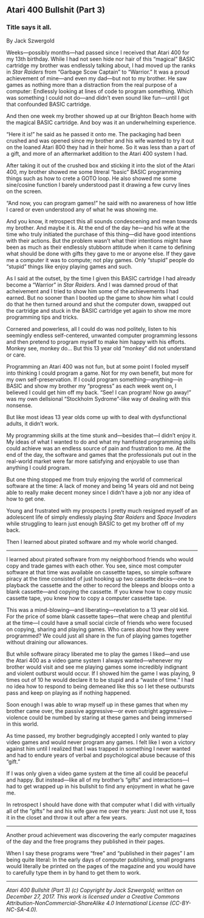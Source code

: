 ## Atari 400 Bullshit (Part 3)
### Title says it all.

By Jack Szwergold

Weeks—possibly months—had passed since I received that Atari 400 for my 13th birthday. While I had not seen hide nor hair of this “magical” BASIC cartridge my brother was endlessly talking about, I had moved up the ranks in *Star Raiders* from “Garbage Scow Captain” to “Warrior.” It was a proud achievement of mine—and even my dad—but not to my brother. He saw games as nothing more than a distraction from the real purpose of a computer: Endlessly looking at lines of code to program something. Which was something I could not do—and didn’t even sound like fun—until I got that confounded BASIC cartridge.

And then one week my brother showed up at our Brighton Beach home with the magical BASIC cartridge. And boy was it an underwhelming experience.

“Here it is!” he said as he passed it onto me. The packaging had been crushed and was opened since my brother and his wife wanted to try it out on the loaned Atari 800 they had in their home. So it was less than a part of a gift, and more of an aftermarket addition to the Atari 400 system I had.

After taking it out of the crushed box and sticking it into the slot of the Atari 400, my brother showed me some litreral “basic” BASIC programming things such as how to crete a GOTO loop. He also showed me some sine/cosine function I barely understood past it drawing a few curvy lines on the screen.

“And now, you can program games!” he said with no awareness of how little I cared or even understood any of what he was showing me.

And you know, it retrospect this all sounds condescening and mean towards my brother. And maybe it is. At the end of the day he—and his wife at the time who truly initiated the purchase of this thing—did have good intentions with their actions. But the problem wasn’t what their intentions might have been as much as their endlessly stubborn attitude when it came to defining what should be done with gifts they gave to me or anyone else. If they gave me a computer it was to compute; not play games. Only “stupid” people do “stupid” things like enjoy playing games and such.

As I said at the outset, by the time I given this BASIC cartridge I had already become a “Warrior” in *Star Raiders*. And I was damned proud of that acheivement and I tried to show him some of the achievements I had earned. But no sooner than I booted up the game to show him what I could do that he then turned around and shut the computer down, swapped out the cartridge and stuck in the BASIC cartridge yet again to show me more programming tips and tricks.

Cornered and powerless, all I could do was nod politely, listen to his seemingly endless self-centered, unwanted computer programming lessons and then pretend to program myself to make him happy with his efforts. Monkey see, monkey do… But this 13 year old “monkey” did not understand or care.

Programming an Atari 400 was not fun, but at some point I fooled myself into thinking I could program a game. Not for my own benefit, but more for my own self-preservation. If I could program something—anything—in BASIC and show my brother my “progress” as each week went on, I believed I could get him off my back. “See! I can program! Now go away!” was my own dellsional “Stockholm Sydrome”-like way of dealing with this nonsense.

But like most ideas 13 year olds come up with to deal with dysfunctional adults, it didn’t work.

My programming skills at the time stunk and—besides that—I didn’t enjoy it. My ideas of what I wanted to do and what my hamfisted programming skills could achieve was an endless source of pain and frustration to me. At the end of the day, the software and games that the professionals put out in the real-world market were far more satisfying and enjoyable to use than anything I could program.

But one thing stopped me from truly enjoying the world of commerical software at the time: A lack of money and being 14 years old and not being able to really make decent money since I didn’t have a job nor any idea of how to get one.

Young and frustrated with my prospects I pretty much resigned myself of an adolescent life of simply endlessly playing *Star Raiders* and *Space Invaders* while struggling to learn just enough BASIC to get my brother off of my back.

Then I learned about pirated software and my whole world changed.

***

I learned about pirated software from my neighborhood friends who would copy and trade games with each other. You see, since most computer software at that time was available on cassettte tapes, so simple software piracy at the time consisted of just hooking up two cassette decks—one to playback the cassette and the other to record the bleeps and bloops onto a blank cassette—and copying the cassette. If you knew how to copy music cassette tape, you knew how to copy a computer cassette tape.

This was a mind-blowing—and liberating—revelation to a 13 year old kid. For the price of some blank cassette tapes—that were cheap and plentiful at the time—I could have a small social circle of friends who were focused on copying, sharing and playing games. Who cares about how they were programmed? We could just all share in the fun of playing games together without draining our allowances.

But while software piracy liberated me to play the games I liked—and use the Atari 400 as a video game system I always wanted—whenever my brother would visit and see me playing games some incredibly indignant and violent outburst would occur. If I showed him the game I was playing, 9 times out of 10 he would declare it to be stupid and a “waste of time.” I had no idea how to respond to being demeaned like this so I let these outbursts pass and keep on playing as if nothing happened.

Soon enough I was able to wrap myself up in these games that when my brother came over, the passive aggressive—or even outright aggressive—violence could be numbed by staring at these games and being immersed in this world.

As time passed, my brother begrudgingly accepted I only wanted to play video games and would never program any games. I felt like I won a victory against him until I realized that I was trapped in something I never wanted and had to endure years of verbal and psychological abuse because of this “gift.”

If I was only given a video game system at the time all could be peaceful and happy. But instead—like all of my brother’s “gifts” and interactions—I had to get wrapped up in his bullshit to find any enjoyment in what he gave me.

In retrospect I should have done with that computer what I did with virtually all of the “gifts” he and his wife gave me over the years: Just not use it, toss it in the closet and throw it out after a few years.

***


Another proud achievement was discovering the early computer magazines of the day and the free programs they published in their pages.

When I say these programs were “free” and “published in their pages” I am being quite literal: In the early days of computer publishing, small programs would literally be printed on the pages of the magazine and you would have to carefully type them in by hand to get them to work.

***

*Atari 400 Bullshit (Part 3) (c) Copyright by Jack Szwergold; written on December 27, 2017. This work is licensed under a Creative Commons Attribution-NonCommercial-ShareAlike 4.0 International License (CC-BY-NC-SA-4.0).*
